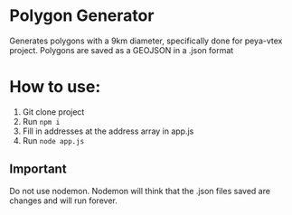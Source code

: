 # Polygon Generator

Generates polygons with a 9km diameter, specifically done for peya-vtex project.
Polygons are saved as a GEOJSON in a .json format

# How to use:

1. Git clone project
2. Run `npm i`
3. Fill in addresses at the address array in app.js
4. Run `node app.js`

## Important
Do not use nodemon. Nodemon will think that the .json files saved are changes and will run forever.



